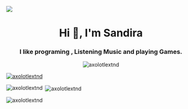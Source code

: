 ![](https://i.pinimg.com/originals/7e/d5/de/7ed5debe3bafdd92058f422986d2223f.gif )

<h1 align="center">Hi 👋, I'm Sandira</h1>
<h3 align="center">I like programing , Listening Music and playing Games.</h3>

<p align="center"> <img src="https://komarev.com/ghpvc/?username=axolotlextnd&label=Profile%20views&color=0e75b6&style=flat" alt="axolotlextnd" /> </p>

<p align="left"> <a href="https://github.com/ryo-ma/github-profile-trophy"><img src="https://github-profile-trophy.vercel.app/?username=axolotlextnd" alt="axolotlextnd" /></a> </p>

<p><img align="left" src="https://github-readme-stats.vercel.app/api/top-langs?username=axolotlextnd&show_icons=true&theme=dracula&locale=en&layout=compact" alt="axolotlextnd" /></p>

<p>&nbsp;<img align="center" src="https://github-readme-stats.vercel.app/api?username=axolotlextnd&show_icons=true&locale=en" alt="axolotlextnd" /></p>

<p><img align="center" src="https://github-readme-streak-stats.herokuapp.com/?user=axolotlextnd&" alt="axolotlextnd" /></p>
